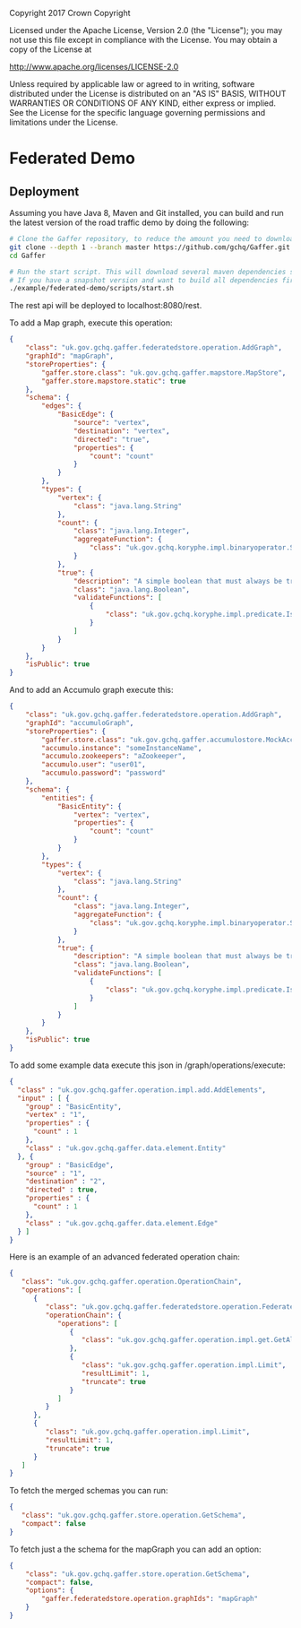 Copyright 2017 Crown Copyright

Licensed under the Apache License, Version 2.0 (the "License");
you may not use this file except in compliance with the License.
You may obtain a copy of the License at

  http://www.apache.org/licenses/LICENSE-2.0

Unless required by applicable law or agreed to in writing, software
distributed under the License is distributed on an "AS IS" BASIS,
WITHOUT WARRANTIES OR CONDITIONS OF ANY KIND, either express or implied.
See the License for the specific language governing permissions and
limitations under the License.

Federated Demo
=============

## Deployment
Assuming you have Java 8, Maven and Git installed, you can build and run the latest version of the road traffic demo by doing the following:

```bash
# Clone the Gaffer repository, to reduce the amount you need to download this will only clone the master branch with a depth of 1 so there won't be any history.
git clone --depth 1 --branch master https://github.com/gchq/Gaffer.git
cd Gaffer

# Run the start script. This will download several maven dependencies such as tomcat.
# If you have a snapshot version and want to build all dependencies first then add -am as a script argument
./example/federated-demo/scripts/start.sh
```

The rest api will be deployed to localhost:8080/rest.

To add a Map graph, execute this operation:

```json
{
    "class": "uk.gov.gchq.gaffer.federatedstore.operation.AddGraph",
    "graphId": "mapGraph",
    "storeProperties": {
        "gaffer.store.class": "uk.gov.gchq.gaffer.mapstore.MapStore",
        "gaffer.store.mapstore.static": true
    },
    "schema": {
        "edges": {
            "BasicEdge": {
                "source": "vertex",
                "destination": "vertex",
                "directed": "true",
                "properties": {
                    "count": "count"
                }
            }
        },
        "types": {
            "vertex": {
                "class": "java.lang.String"
            },
            "count": {
                "class": "java.lang.Integer",
                "aggregateFunction": {
                    "class": "uk.gov.gchq.koryphe.impl.binaryoperator.Sum"
                }
            },
            "true": {
                "description": "A simple boolean that must always be true.",
                "class": "java.lang.Boolean",
                "validateFunctions": [
                    {
                        "class": "uk.gov.gchq.koryphe.impl.predicate.IsTrue"
                    }
                ]
            }
        }
    },
    "isPublic": true
}
```

And to add an Accumulo graph execute this:

```json
{
    "class": "uk.gov.gchq.gaffer.federatedstore.operation.AddGraph",
    "graphId": "accumuloGraph",
    "storeProperties": {
        "gaffer.store.class": "uk.gov.gchq.gaffer.accumulostore.MockAccumuloStore",
        "accumulo.instance": "someInstanceName",
        "accumulo.zookeepers": "aZookeeper",
        "accumulo.user": "user01",
        "accumulo.password": "password"
    },
    "schema": {
        "entities": {
            "BasicEntity": {
                "vertex": "vertex",
                "properties": {
                    "count": "count"
                }
            }
        },
        "types": {
            "vertex": {
                "class": "java.lang.String"
            },
            "count": {
                "class": "java.lang.Integer",
                "aggregateFunction": {
                    "class": "uk.gov.gchq.koryphe.impl.binaryoperator.Sum"
                }
            },
            "true": {
                "description": "A simple boolean that must always be true.",
                "class": "java.lang.Boolean",
                "validateFunctions": [
                    {
                        "class": "uk.gov.gchq.koryphe.impl.predicate.IsTrue"
                    }
                ]
            }
        }
    },
    "isPublic": true
}
```


To add some example data execute this json in /graph/operations/execute:

```json
{
  "class" : "uk.gov.gchq.gaffer.operation.impl.add.AddElements",
  "input" : [ {
    "group" : "BasicEntity",
    "vertex" : "1",
    "properties" : {
      "count" : 1
    },
    "class" : "uk.gov.gchq.gaffer.data.element.Entity"
  }, {
    "group" : "BasicEdge",
    "source" : "1",
    "destination" : "2",
    "directed" : true,
    "properties" : {
      "count" : 1
    },
    "class" : "uk.gov.gchq.gaffer.data.element.Edge"
  } ]
}
```

Here is an example of an advanced federated operation chain:

```json
{
   "class": "uk.gov.gchq.gaffer.operation.OperationChain",
   "operations": [
      {
         "class": "uk.gov.gchq.gaffer.federatedstore.operation.FederatedOperationChain",
         "operationChain": {
            "operations": [
               {
                  "class": "uk.gov.gchq.gaffer.operation.impl.get.GetAllElements"
               },
               {
                  "class": "uk.gov.gchq.gaffer.operation.impl.Limit",
                  "resultLimit": 1,
                  "truncate": true
               }
            ]
         }
      },
      {
         "class": "uk.gov.gchq.gaffer.operation.impl.Limit",
         "resultLimit": 1,
         "truncate": true
      }
   ]
}
```

To fetch the merged schemas you can run:

```json
{
   "class": "uk.gov.gchq.gaffer.store.operation.GetSchema",
   "compact": false
}
```

To fetch just a the schema for the mapGraph you can add an option:
```json
{
    "class": "uk.gov.gchq.gaffer.store.operation.GetSchema",
    "compact": false,
    "options": {
        "gaffer.federatedstore.operation.graphIds": "mapGraph"
    }
}
```